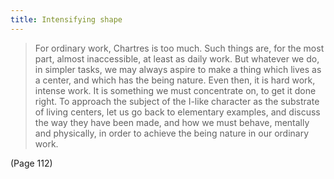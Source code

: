 ```yaml
---
title: Intensifying shape
---
```


> For ordinary work, Chartres is too much. Such things are, for the most part, almost inaccessible, at least as daily work. But whatever we do, in simpler tasks, we may always aspire to make a thing which lives as a center, and which has the being nature. Even then, it is hard work, intense work. It is something we must concentrate on, to get it done right. 
> To approach the subject of the I-like character as the substrate of living centers, let us go back to elementary examples, and discuss the way they have been made, and how we must behave, mentally and physically, in order to achieve the being nature in our ordinary work.

(Page 112)